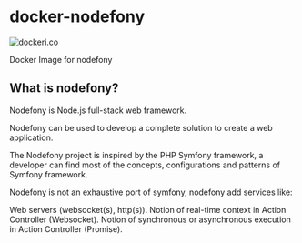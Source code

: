 # docker-nodefony

[![dockeri.co](http://dockeri.co/image/nodefony/docker-nodefony)](https://hub.docker.com/r/nodefony/docker-nodefony/)


Docker Image for nodefony


## What is nodefony?

Nodefony is Node.js full-stack web framework.

Nodefony can be used to develop a complete solution to create a web application.

The Nodefony project is inspired by the PHP Symfony framework, a developer can find most of the concepts, configurations and patterns of Symfony framework.

Nodefony is not an exhaustive port of symfony, nodefony add services like:

Web servers (websocket(s), http(s)).
Notion of real-time context in Action Controller (Websocket).
Notion of synchronous or asynchronous execution in Action Controller (Promise).
